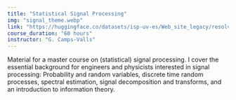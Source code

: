 ```yaml
---
title: "Statistical Signal Processing"
img: "signal_theme.webp"
link: "https://huggingface.co/datasets/isp-uv-es/Web_site_legacy/resolve/main/courses/ps_2014.pdf"
course_duration: "60 hours"
instructor: "G. Camps-Valls"
---
```


Material for a master course on (statistical) signal processing. I cover the essential background for engineers and physicists interested in signal processing: Probability and random variables, discrete time random processes, spectral estimation, signal decomposition and transforms, and an introduction to information theory.